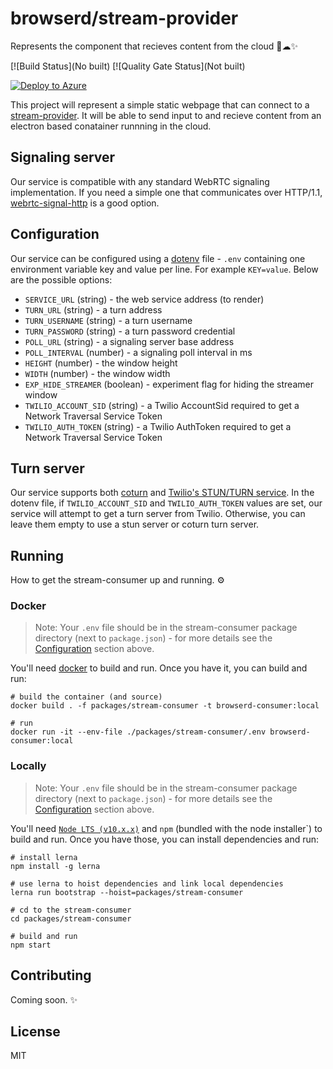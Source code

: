 # browserd/stream-provider

Represents the component that recieves content from the cloud 🤕☁✨

[![Build Status](No built)
[![Quality Gate Status](Not built)

[![Deploy to Azure](https://azuredeploy.net/deploybutton.png)](https://azuredeploy.net/)

This project will represent a simple static webpage that can connect to a [stream-provider](https://github.com/bengreenier/browserd/issues/2). It will be able to send input to and recieve content from an electron based conatainer runnning in the cloud. 

## Signaling server

Our service is compatible with any standard WebRTC signaling implementation. If you need a simple one that communicates over HTTP/1.1, [webrtc-signal-http](https://github.com/bengreenier/webrtc-signal-http) is a good option.

## Configuration

Our service can be configured using a [dotenv](https://www.npmjs.com/package/dotenv) file - `.env` containing one environment variable
key and value per line. For example `KEY=value`. Below are the possible options:

+ `SERVICE_URL` (string) - the web service address (to render)
+ `TURN_URL` (string) - a turn address
+ `TURN_USERNAME` (string) - a turn username
+ `TURN_PASSWORD` (string) - a turn password credential
+ `POLL_URL` (string) - a signaling server base address
+ `POLL_INTERVAL` (number) - a signaling poll interval in ms
+ `HEIGHT` (number) - the window height
+ `WIDTH` (number) - the window width
+ `EXP_HIDE_STREAMER` (boolean) - experiment flag for hiding the streamer window
+ `TWILIO_ACCOUNT_SID` (string) - a Twilio AccountSid required to get a Network Traversal Service Token
+ `TWILIO_AUTH_TOKEN` (string) - a Twilio AuthToken required to get a Network Traversal Service Token

## Turn server

Our service supports both [coturn](https://github.com/coturn/coturn) and [Twilio's STUN/TURN service](https://www.twilio.com/docs/stun-turn).
In the dotenv file, if `TWILIO_ACCOUNT_SID` and `TWILIO_AUTH_TOKEN` values are set, our service will attempt to get a turn server from Twilio. Otherwise, you can leave them empty to use a stun server or coturn turn server.

## Running

How to get the stream-consumer up and running. ⚙

### Docker
> Note: Your `.env` file should be in the stream-consumer package directory (next to `package.json`) - for more details see the
[Configuration](#configuration) section above.

You'll need [docker](https://docs.docker.com/install/) to build and run. Once you have it, you can build and run:

```
# build the container (and source)
docker build . -f packages/stream-consumer -t browserd-consumer:local

# run
docker run -it --env-file ./packages/stream-consumer/.env browserd-consumer:local
```

### Locally

> Note: Your `.env` file should be in the stream-consumer package directory (next to `package.json`) - for more details see the
[Configuration](#configuration) section above.

You'll need [`Node LTS (v10.x.x)`](https://nodejs.org/en/) and `npm` (bundled with the node installer`) to build and run. Once you have
those, you can install dependencies and run:

```
# install lerna
npm install -g lerna

# use lerna to hoist dependencies and link local dependencies
lerna run bootstrap --hoist=packages/stream-consumer

# cd to the stream-consumer
cd packages/stream-consumer

# build and run
npm start
```


## Contributing

Coming soon. ✨

## License

MIT
